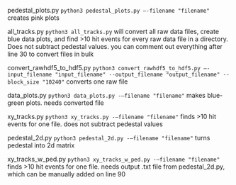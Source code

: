 pedestal_plots.py `python3 pedestal_plots.py –-filename "filename"`
creates pink plots

all_tracks.py `python3 all_tracks.py`
will convert all raw data files, create blue data plots, and find >10 hit events for every raw data file in a directory. Does not subtract pedestal values. you can comment out everything after line 30 to convert files in bulk

convert_rawhdf5_to_hdf5.py `python3 convert_rawhdf5_to_hdf5.py –-input_filename "input_filename" --output_filename "output_filename" --block_size "10240"`
converts one raw file

data_plots.py `python3 data_plots.py -–filename "filename"`
makes blue-green plots. needs converted file

xy_tracks.py `python3 xy_tracks.py -–filename "filename"`
finds >10 hit events for one file. does not subtract pedestal values

pedestal_2d.py `python3 pedestal_2d.py -–filename "filename"`
turns pedestal into 2d matrix

xy_tracks_w_ped.py `python3 xy_tracks_w_ped.py -–filename "filename"`
finds >10 hit events for one file. needs output .txt file from pedestal_2d.py, which can be manually added on line 90
